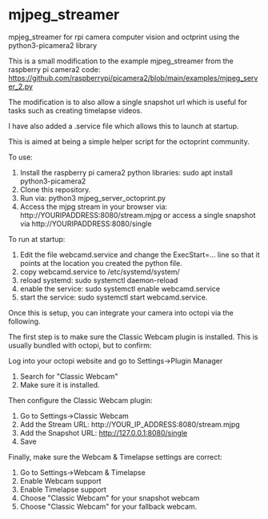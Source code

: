 # mjpeg_streamer
mpjeg_streamer for rpi camera computer vision and octprint using the python3-picamera2 library

This is a small modification to the example mjpeg_streamer from the raspberry pi camera2 code: https://github.com/raspberrypi/picamera2/blob/main/examples/mjpeg_server_2.py

The modification is to also allow a single snapshot url which is useful for tasks such as creating timelapse videos.

I have also added a .service file which allows this to launch at startup.

This is aimed at being a simple helper script for the octoprint community.

To use:
1. Install the raspberry pi camera2 python libraries: sudo apt install python3-picamera2
2. Clone this repository.
3. Run via: python3 mjpeg_server_octoprint.py
4. Access the mjpg stream in your browser via: http://YOURIPADDRESS:8080/stream.mjpg or access a single snapshot via http://YOURIPADDRESS:8080/single

To run at startup: 
1. Edit the file webcamd.service and change the ExecStart=... line so that it points at the location you created the python file.
2. copy webcamd.service to /etc/systemd/system/
3. reload systemd: sudo systemctl daemon-reload
4. enable the service: sudo systemctl enable webcamd.service
5. start the service: sudo systemctl start webcamd.service.


Once this is setup, you can integrate your camera into octopi via the following.

The first step is to make sure the Classic Webcam plugin is installed. This is usually bundled with octopi, but to confirm:

Log into your octopi website and go to Settings->Plugin Manager
1. Search for "Classic Webcam"
2. Make sure it is installed.

Then configure the Classic Webcam plugin:
1. Go to Settings->Classic Webcam
2. Add the Stream URL: http://YOUR_IP_ADDRESS:8080/stream.mjpg
3. Add the Snapshot URL: http://127.0.0.1:8080/single
4. Save

Finally, make sure the Webcam & Timelapse settings are correct:
1. Go to Settings->Webcam & Timelapse
2. Enable Webcam support
3. Enable Timelapse support
4. Choose "Classic Webcam" for your snapshot webcam
5. Choose "Classic Webcam" for your fallback webcam.
